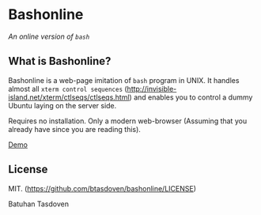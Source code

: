 Bashonline
========================================================

*An online version of `bash`*

## What is Bashonline?

Bashonline is a web-page imitation of `bash` program in UNIX. It handles 
almost all `xterm control sequences` 
(http://invisible-island.net/xterm/ctlseqs/ctlseqs.html) and enables you to 
control a dummy Ubuntu laying on the server side.

Requires no installation. Only a modern web-browser (Assuming that you already 
have since you are reading this).

[Demo](http://www.uberty.co)

## License
MIT. (https://github.com/btasdoven/bashonline/LICENSE)

Batuhan Tasdoven
